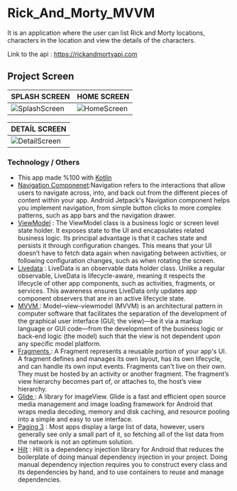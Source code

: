 # Rick_And_Morty_MVVM
It is an application where the user can list Rick and Morty locations, characters in the location and view the details of the characters.

Link to the api : https://rickandmortyapi.com

## Project Screen
SPLASH SCREEN | HOME SCREEN | 
--- | ---|
![SplashScreen](https://github.com/engindkycc/Rick_And_Morty_MVVM/assets/95877203/7763ca56-0f3a-4938-885e-4041f9c99f6b)|![HomeScreen](https://github.com/engindkycc/Rick_And_Morty_MVVM/assets/95877203/cf962300-ac84-4f6b-9cad-6f7b26ec37c8)

DETAİL SCREEN |
--- | 
|![DetailScreen](https://github.com/engindkycc/Rick_And_Morty_MVVM/assets/95877203/bf35177a-c0fb-4a68-b829-ba79d212b3e2)|

### Technology / Others
- This app made %100 with  [Kotlin](https://developer.android.com/kotlin)
- [Navigation Componenet](https://developer.android.com/guide/navigation):Navigation refers to the interactions that allow users to navigate across, into, and back out from the different pieces of content within your app. Android Jetpack's Navigation component helps you implement navigation, from simple button clicks to more complex patterns, such as app bars and the navigation drawer.
- [ViewModel](https://developer.android.com/topic/libraries/architecture/viewmodel) : The ViewModel class is a business logic or screen level state holder. It exposes state to the UI and encapsulates related business logic. Its principal advantage is that it caches state and persists it through configuration changes. This means that your UI doesn’t have to fetch data again when navigating between activities, or following configuration changes, such as when rotating the screen.
- [Livedata](https://developer.android.com/topic/libraries/architecture/livedata) : LiveData is an observable data holder class. Unlike a regular observable, LiveData is lifecycle-aware, meaning it respects the lifecycle of other app components, such as activities, fragments, or services. This awareness ensures LiveData only updates app component observers that are in an active lifecycle state.
- [MVVM ](https://en.wikipedia.org/wiki/Model–view–viewmodel): Model–view–viewmodel (MVVM) is an architectural pattern in computer software that facilitates the separation of the development of the graphical user interface (GUI; the view)—be it via a markup language or GUI code—from the development of the business logic or back-end logic (the model) such that the view is not dependent upon any specific model platform.
- [Fragments ](https://developer.android.com/guide/fragments): A Fragment represents a reusable portion of your app's UI. A fragment defines and manages its own layout, has its own lifecycle, and can handle its own input events. Fragments can't live on their own. They must be hosted by an activity or another fragment. The fragment’s view hierarchy becomes part of, or attaches to, the host’s view hierarchy.
- [Glide ](https://github.com/bumptech/glide) : A library for imageView. Glide is a fast and efficient open source media management and image loading framework for Android that wraps media decoding, memory and disk caching, and resource pooling into a simple and easy to use interface.
- [Paging 3](https://proandroiddev.com/paging-3-easier-way-to-pagination-part-1-584cad1f4f61) : Most apps display a large list of data, however, users generally see only a small part of it, so fetching all of the list data from the network is not an optimum solution.
- [Hilt](https://developer.android.com/training/dependency-injection/hilt-android) : Hilt is a dependency injection library for Android that reduces the boilerplate of doing manual dependency injection in your project. Doing manual dependency injection requires you to construct every class and its dependencies by hand, and to use containers to reuse and manage dependencies.

